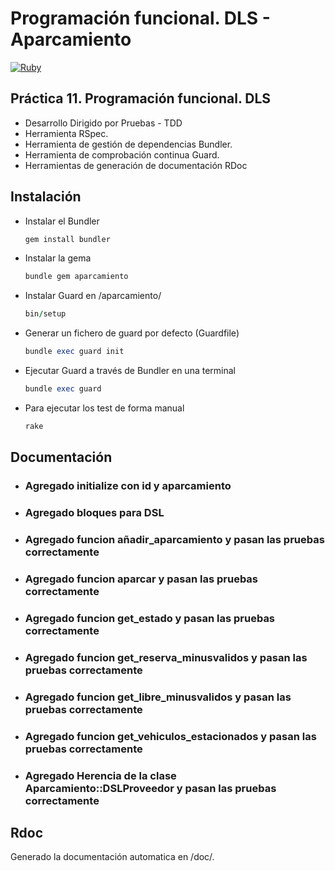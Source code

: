 # Programación funcional. DLS - Aparcamiento

[![Ruby](https://github.com/ULL-ESIT-LPP-2223/gema-jose-javier-diaz-glez-alu0101128894/actions/workflows/main.yml/badge.svg)](https://github.com/ULL-ESIT-LPP-2223/gema-jose-javier-diaz-glez-alu0101128894/actions/workflows/main.yml)

## Práctica 11. Programación funcional. DLS
- Desarrollo Dirigido por Pruebas - TDD
- Herramienta RSpec.
- Herramienta de gestión de dependencias Bundler. 
- Herramienta de comprobación continua Guard.
- Herramientas de generación de documentación RDoc

## Instalación
- Instalar el Bundler 
    ```rb
    gem install bundler
    ```
- Instalar la gema 
    ```rb
    bundle gem aparcamiento
    ```
- Instalar Guard en /aparcamiento/
    ```rb
    bin/setup
    ```
- Generar un fichero de guard por defecto (Guardfile)
    ```rb
    bundle exec guard init
    ```
- Ejecutar Guard a través de Bundler en una terminal
    ```rb
    bundle exec guard
    ```
- Para ejecutar los test de forma manual
    ```rb
    rake
    ```
## Documentación
- ### Agregado initialize con id y aparcamiento
- ### Agregado bloques para DSL
- ### Agregado funcion añadir_aparcamiento y pasan las pruebas correctamente
- ### Agregado funcion aparcar y pasan las pruebas correctamente
- ### Agregado funcion get_estado y pasan las pruebas correctamente
- ### Agregado funcion get_reserva_minusvalidos y pasan las pruebas correctamente
- ### Agregado funcion get_libre_minusvalidos y pasan las pruebas correctamente
- ### Agregado funcion get_vehiculos_estacionados y pasan las pruebas correctamente
- ### Agregado Herencia de la clase Aparcamiento::DSLProveedor y pasan las pruebas correctamente

## Rdoc
Generado la documentación automatica en /doc/.